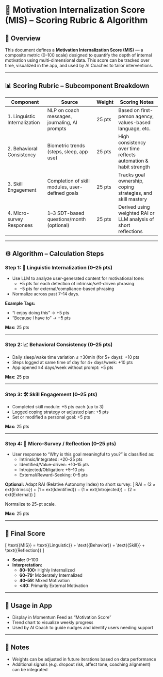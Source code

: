 # 🧠 Motivation Internalization Score (MIS) – Scoring Rubric & Algorithm

## 🎯 Overview

This document defines a **Motivation Internalization Score (MIS)** — a composite metric (0–100 scale) designed to quantify the depth of internal motivation using multi-dimensional data. This score can be tracked over time, visualized in the app, and used by AI Coaches to tailor interventions.

---

## 📊 Scoring Rubric – Subcomponent Breakdown

| Component                    | Source                               | Weight | Scoring Notes |
|-----------------------------|--------------------------------------|--------|----------------|
| 1. Linguistic Internalization | NLP on coach messages, journaling, AI prompts | 25 pts | Based on first-person agency, values-based language, etc. |
| 2. Behavioral Consistency     | Biometric trends (steps, sleep, app use)       | 25 pts | High consistency over time reflects automation & habit strength |
| 3. Skill Engagement           | Completion of skill modules, user-defined goals| 25 pts | Tracks goal ownership, coping strategies, and skill mastery |
| 4. Micro-survey Responses     | 1–3 SDT-based questions/month (optional)       | 25 pts | Derived using weighted RAI or LLM analysis of short reflections |

---

## ⚙️ Algorithm – Calculation Steps

### Step 1: 🧠 Linguistic Internalization (0–25 pts)
- Use LLM to analyze user-generated content for motivational tone:
  - +5 pts for each detection of intrinsic/self-driven phrasing
  - −5 pts for external/compliance-based phrasing
- Normalize across past 7–14 days.

**Example Tags:**
- “I enjoy doing this” → +5 pts
- “Because I have to” → −5 pts

**Max:** 25 pts

---

### Step 2: 📈 Behavioral Consistency (0–25 pts)
- Daily sleep/wake time variation ≤ ±30min (for 5+ days): +10 pts
- Steps logged at same time of day for 4+ days/week: +10 pts
- App opened ≥4 days/week without prompt: +5 pts

**Max:** 25 pts

---

### Step 3: 🛠 Skill Engagement (0–25 pts)
- Completed skill module: +5 pts each (up to 3)
- Logged coping strategy or adjusted plan: +5 pts
- Set or modified a personal goal: +5 pts

**Max:** 25 pts

---

### Step 4: 📝 Micro-Survey / Reflection (0–25 pts)
- User response to “Why is this goal meaningful to you?” is classified as:
  - Intrinsic/Integrated: +20–25 pts
  - Identified/Value-driven: +10–15 pts
  - Introjected/Obligation: +5–10 pts
  - External/Reward-Seeking: 0–5 pts

**Optional:** Adapt RAI (Relative Autonomy Index) to short survey:
\[
RAI = (2 × 	ext{Intrinsic}) + (1 × 	ext{Identified}) − (1 × 	ext{Introjected}) − (2 × 	ext{External})
\]

Normalize to 25-pt scale.

**Max:** 25 pts

---

## 🧮 Final Score

\[
\text{{MIS}} = \text{{Linguistic}} + \text{{Behavior}} + \text{{Skill}} + \text{{Reflection}}
\]

- **Scale:** 0–100
- **Interpretation:**
  - **80–100:** Highly Internalized
  - **60–79:** Moderately Internalized
  - **40–59:** Mixed Motivation
  - **<40:** Primarily External Motivation

---

## 🔁 Usage in App

- Display in Momentum Feed as “Motivation Score”
- Trend chart to visualize weekly progress
- Used by AI Coach to guide nudges and identify users needing support

---

## 📌 Notes

- Weights can be adjusted in future iterations based on data performance
- Additional signals (e.g. dropout risk, affect tone, coaching alignment) can be integrated
